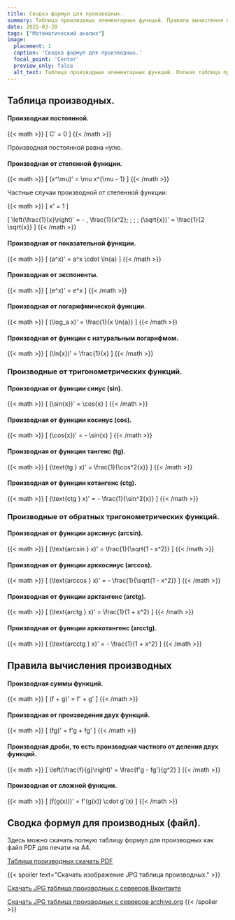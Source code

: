 ```yaml
---
title: Сводка формул для производных.
summary: Таблица производных элементарных функций. Правила вычисления производных.
date: 2025-03-20
tags: ["Математический анализ"]
image:
  placement: 1
  caption: 'Сводка формул для производных.'
  focal_point: 'Center'
  preview_only: false
  alt_text: Таблица производных элементарных функций. Полная таблица производных для студентов. Правила вычисления производных. Производные от тригонометрических функций. Производная сложной функции.
---
```


## Таблица производных.

#### Производная постоянной.

{{< math >}}
\[ C' = 0 \]
{{< /math >}}

Производная постоянной равна нулю.

#### Производная от степенной функции.

{{< math >}}
\[ (x^\mu)' = \mu x^{\mu - 1} \]
{{< /math >}}

Частные случаи производной от степенной функции:

{{< math >}}
\[ x' = 1 \]

\[ \left(\frac{1}{x}\right)' = - \, \frac{1}{x^2}; \; \; \; (\sqrt{x})' = \frac{1}{2 \sqrt{x}} \]
{{< /math >}}

#### Производная от показательной функции.

{{< math >}}
\[ (a^x)' = a^x \cdot \ln{a} \]
{{< /math >}}

#### Производная от экспоненты.

{{< math >}}
\[ (e^x)' = e^x \]
{{< /math >}}

#### Производная от логарифмической функции.

{{< math >}}
\[ (\log_a x)' = \frac{1}{x \ln{a}} \]
{{< /math >}}

#### Производная от функции с натуральным логарифмом.

{{< math >}}
\[ (\ln{x})' = \frac{1}{x} \]
{{< /math >}}

### Производные от тригонометрических функций.

#### Производная от функции синус (sin).

{{< math >}}
\[ (\sin{x})' = \cos{x} \]
{{< /math >}}

#### Производная от функции косинус (cos).

{{< math >}}
\[ (\cos{x})' = - \sin{x} \]
{{< /math >}}

#### Производная от функции тангенс (tg).

{{< math >}}
\[ (\text{tg } x)' = \frac{1}{\cos^2{x}} \]
{{< /math >}}

#### Производная от функции котангенс (ctg).

{{< math >}}
\[ (\text{ctg } x)' = - \frac{1}{\sin^2{x}} \]
{{< /math >}}

### Производные от обратных тригонометрических функций.

#### Производная от функции арксинус (arcsin).

{{< math >}}
\[ (\text{arcsin } x)' = \frac{1}{\sqrt{1 - x^2}} \]
{{< /math >}}

#### Производная от функции арккосинус (arccos).

{{< math >}}
\[ (\text{arccos } x)' = - \frac{1}{\sqrt{1 - x^2}} \]
{{< /math >}}

#### Производная от функции арктангенс (arctg).

{{< math >}}
\[ (\text{arctg } x)' = \frac{1}{1 + x^2} \]
{{< /math >}}

#### Производная от функции арккотангенс (arcctg).

{{< math >}}
\[ (\text{arcctg } x)' = - \frac{1}{1 + x^2} \]
{{< /math >}}

## Правила вычисления производных

#### Производная суммы функций.

{{< math >}}
\[ (f + g)' = f' + g' \]
{{< /math >}}

#### Производная от произведения двух функций.

{{< math >}}
\[ (fg)' = f'g + fg' \]
{{< /math >}}

#### Производная дроби, то есть производная частного от деления двух функций.

{{< math >}}
\[ \left(\frac{f}{g}\right)' = \frac{f'g - fg'}{g^2} \]
{{< /math >}}

#### Производная от сложной функции.

{{< math >}}
\[ (f(g(x)))' = f'(g(x)) \cdot g'(x) \]
{{< /math >}}

## Сводка формул для производных (файл).

Здесь можно скачать полную таблицу формул для производных как файл PDF для печати на A4.

[Таблица производных скачать PDF](https://temavladin.github.io/post/2025/march/derivatives-table/derivatives-table.pdf)

{{< spoiler text="Скачать изображение JPG таблица производных." >}}

[Скачать JPG таблица производных с серверов Вконтакте](https://sun9-34.userapi.com/impg/K1z_YRM5zP7xgDTS9kgGtPpuSZC_8IOOvoDfBg/IG9aoiAFs68.jpg?size=1241x1754&quality=95&sign=06ed5967ce8616d5e0b1f3e8437d0b38&type=album)

[Скачать JPG таблица производных с серверов archive.org](https://ia801304.us.archive.org/10/items/20250323_20250323_0600/Table-of-derivatives.jpg)
{{< /spoiler >}}